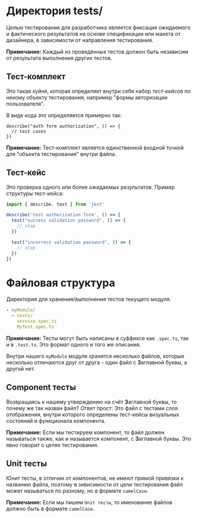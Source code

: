 # **Директория tests/**

Целью тестирования для разработчика является фиксация ожидаемого и фактического результатов на основе спецификации или макета от дизайнера, в зависимости от направления тестирования.

>
  **Примечание:**
  Каждый из проведённых тестов должен быть независим от результата выполнения других тестов.
>

## **Тест-комплект**

Это такая хуйня, которая определяет внутри себя набор *тест-кейсов* по некому объекту тестирования, например "формы авторизации пользователя".

В виде кода это определяется примерно так:

```javacript
describe("auth form authorization", () => {
  // test cases
})
```
>
  **Примечание:**
  Тест-комплект является единственной входной точкой для "объекта тестирования" внутри файла. 
>

## **Тест-кейс**

Это проверка одного или более ожидаемых результатов. Пример структуры тест-кейса:

```typescript
import { describe, test } from 'jest'

describe('test authorization form', () => {
  test("success validation password", () => {
    // step
  })

  test("incorrect validation password", () => {
    // step
  })
})
```

# **Файловая структура**

Директория для хранения/выполнения тестов текущего модуля.

```yml
- myModule/
  - tests/
    service.spec.ts
    MyTest.spec.ts
```

>
  **Примечание:** Тесты могут быть написаны в суффиксе как `.spec.ts`, так и в `.test.ts`. Это формат одного и того же описания.
>

Внутри нашего `myModule` модуля хранятся несколько файлов, которые несколько отличаются друг от друга - один файл с **З**аглавной буквы, а другой нет.

## **Component тесты**

Возвращаясь к нашему утверждению на счёт **З**аглавной буквы, то почему же так назван файл? Ответ прост: Это файл с тестами слоя отображения, внутри которого определены тест-кейсы визуальных состояний и функционала компонента.

>
 **Примечание:** Если мы тестируем компонент, то файл должен называться также, как и называется компонент, с **З**аглавной буквы. Это явно говорит о целях тестирования.
>

## **Unit тесты**

Юнит тесты, в отличии от компонентов, не имеют прямой привязки к названию файла, поэтому в зивисимости от цели тестирования файл может называться по разному, но в формате `camelCase`.

>
 **Примечание:** Если мы пишем `Unit тесты`, то именование файлов должно быть в формате `camelCase`.
>